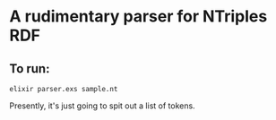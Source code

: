# A rudimentary parser for NTriples RDF

## To run:

```
elixir parser.exs sample.nt
```

Presently, it's just going to spit out a list of tokens.
